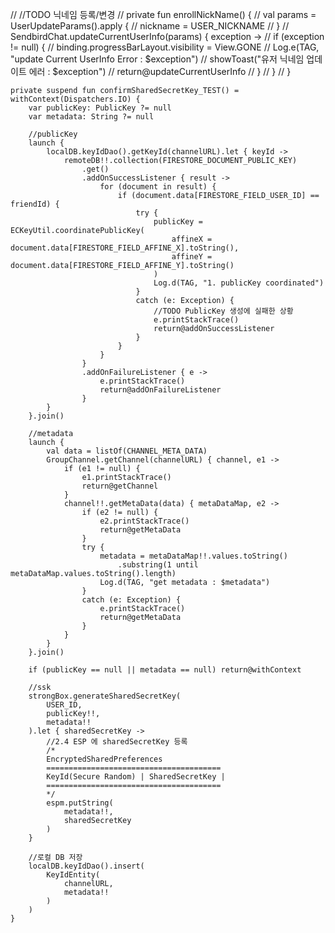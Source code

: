 //    //TODO 닉네임 등록/변경
//    private fun enrollNickName() {
//        val params = UserUpdateParams().apply {
//            nickname = USER_NICKNAME
//        }
//        SendbirdChat.updateCurrentUserInfo(params) { exception ->
//            if (exception != null) {
//                binding.progressBarLayout.visibility = View.GONE
//                Log.e(TAG, "update Current UserInfo Error : $exception")
//                showToast("유저 닉네임 업데이트 에러 : $exception")
//                return@updateCurrentUserInfo
//            }
//        }
//    }


    private suspend fun confirmSharedSecretKey_TEST() = withContext(Dispatchers.IO) {
        var publicKey: PublicKey ?= null
        var metadata: String ?= null

        //publicKey
        launch {
            localDB.keyIdDao().getKeyId(channelURL).let { keyId ->
                remoteDB!!.collection(FIRESTORE_DOCUMENT_PUBLIC_KEY)
                    .get()
                    .addOnSuccessListener { result ->
                        for (document in result) {
                            if (document.data[FIRESTORE_FIELD_USER_ID] == friendId) {
                                try {
                                    publicKey = ECKeyUtil.coordinatePublicKey(
                                        affineX = document.data[FIRESTORE_FIELD_AFFINE_X].toString(),
                                        affineY = document.data[FIRESTORE_FIELD_AFFINE_Y].toString()
                                    )
                                    Log.d(TAG, "1. publicKey coordinated")
                                }
                                catch (e: Exception) {
                                    //TODO PublicKey 생성에 실패한 상황
                                    e.printStackTrace()
                                    return@addOnSuccessListener
                                }
                            }
                        }
                    }
                    .addOnFailureListener { e ->
                        e.printStackTrace()
                        return@addOnFailureListener
                    }
            }
        }.join()

        //metadata
        launch {
            val data = listOf(CHANNEL_META_DATA)
            GroupChannel.getChannel(channelURL) { channel, e1 ->
                if (e1 != null) {
                    e1.printStackTrace()
                    return@getChannel
                }
                channel!!.getMetaData(data) { metaDataMap, e2 ->
                    if (e2 != null) {
                        e2.printStackTrace()
                        return@getMetaData
                    }
                    try {
                        metadata = metaDataMap!!.values.toString()
                            .substring(1 until metaDataMap.values.toString().length)
                        Log.d(TAG, "get metadata : $metadata")
                    }
                    catch (e: Exception) {
                        e.printStackTrace()
                        return@getMetaData
                    }
                }
            }
        }.join()

        if (publicKey == null || metadata == null) return@withContext

        //ssk
        strongBox.generateSharedSecretKey(
            USER_ID,
            publicKey!!,
            metadata!!
        ).let { sharedSecretKey ->
            //2.4 ESP 에 sharedSecretKey 등록
            /*
            EncryptedSharedPreferences
            =======================================
            KeyId(Secure Random) | SharedSecretKey |
            =======================================
            */
            espm.putString(
                metadata!!,
                sharedSecretKey
            )
        }

        //로컬 DB 저장
        localDB.keyIdDao().insert(
            KeyIdEntity(
                channelURL,
                metadata!!
            )
        )
    }
